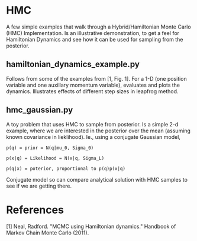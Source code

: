 # HMC

A few simple examples that walk through a Hybrid/Hamiltonian Monte Carlo (HMC) Implementation.
Is an illustrative demonstration, to get a feel for Hamiltonian Dynamics and see how it can be used for sampling from the posterior.

## hamiltonian_dynamics_example.py

Follows from some of the examples from [1, Fig. 1]. For a 1-D (one position variable and one auxillary momentum variable), evaluates and plots the dynamics. Illustrates effects of different step sizes in leapfrog method.

## hmc_gaussian.py

A toy problem that uses HMC to sample from posterior. Is a simple 2-d example, where we are interested in the posterior over the mean (assuming known covariance in lieklihood). Ie., using a conjugate Gaussian model,

```p(q) = prior = N(q|mu_0, Sigma_0)```

```p(x|q) = Likelihood = N(x|q, Sigma_L)```

```p(q|x) = poterior, proportional to p(q)p(x|q)```


Conjugate model so can compare analytical solution with HMC samples to see if we are getting there.

# References

[1] Neal, Radford. "MCMC using Hamiltonian dynamics."
    Handbook of Markov Chain Monte Carlo (2011).
